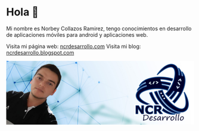 # Hola 👋

Mi nombre es Norbey Collazos Ramirez, tengo conocimientos en desarrollo de aplicaciones móviles para android y aplicaciones web. 

Visita mi página web: [ncrdesarrollo.com](https://ncrdesarrollo.com/)
Visita mi blog: [ncrdesarrollo.blogspot.com](https://ncrdesarrollo.blogspot.com/)

![Panel de administración](https://github.com/NorbeyCollazos/NorbeyCollazos/blob/master/portada_repositorio_github.jpg?raw=true)

<!--
**NorbeyCollazos/NorbeyCollazos** is a ✨ _special_ ✨ repository because its `README.md` (this file) appears on your GitHub profile.

Here are some ideas to get you started:

- 🔭 I’m currently working on ...
- 🌱 I’m currently learning ...
- 👯 I’m looking to collaborate on ...
- 🤔 I’m looking for help with ...
- 💬 Ask me about ...
- 📫 How to reach me: ...
- 😄 Pronouns: ...
- ⚡ Fun fact: ...
-->

